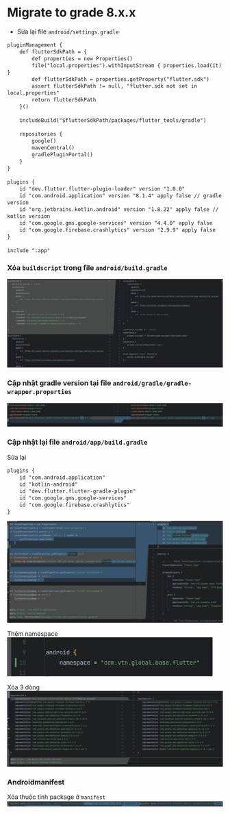 
# Migrate to grade 8.x.x

- Sửa lại file `android/settings.gradle`
```
pluginManagement {
    def flutterSdkPath = {
        def properties = new Properties()
        file("local.properties").withInputStream { properties.load(it) }
        def flutterSdkPath = properties.getProperty("flutter.sdk")
        assert flutterSdkPath != null, "flutter.sdk not set in local.properties"
        return flutterSdkPath
    }()

    includeBuild("$flutterSdkPath/packages/flutter_tools/gradle")

    repositories {
        google()
        mavenCentral()
        gradlePluginPortal()
    }
}

plugins {
    id "dev.flutter.flutter-plugin-loader" version "1.0.0"
    id "com.android.application" version "8.1.4" apply false // gradle version
    id "org.jetbrains.kotlin.android" version "1.8.22" apply false // kotlin version
    id "com.google.gms.google-services" version "4.4.0" apply false
    id "com.google.firebase.crashlytics" version "2.9.9" apply false
}

include ":app"
```

### Xóa `buildscript` trong file `android/build.gradle`

![](https://github.com/minhson3756/admob/blob/main/migrate-gradle-8/img1.jpg?raw=true) 

### Cập nhật gradle version tại file `android/gradle/gradle-wrapper.properties`

![](https://github.com/minhson3756/admob/blob/main/migrate-gradle-8/img2.jpg?raw=true) 

### Cập nhật lại file  `android/app/build.gradle`

Sửa lại
```
plugins {
    id "com.android.application"
    id "kotlin-android"
    id "dev.flutter.flutter-gradle-plugin"
    id "com.google.gms.google-services"
    id "com.google.firebase.crashlytics"
}
```

![](https://github.com/minhson3756/admob/blob/main/migrate-gradle-8/img6.png?raw=true) 

Thêm namespace
![](https://github.com/minhson3756/admob/blob/main/migrate-gradle-8/img3.png?raw=true) 

Xóa 3 dòng
![](https://github.com/minhson3756/admob/blob/main/migrate-gradle-8/img4.png?raw=true) 

### Androidmanifest
Xóa thuộc tính package ở `manifest`
![](https://github.com/minhson3756/admob/blob/main/migrate-gradle-8/img5.png?raw=true) 
